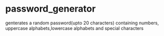 # password_generator
genterates a random password(upto 20 characters) containing numbers, uppercase alphabets,lowercase alphabets and special characters

